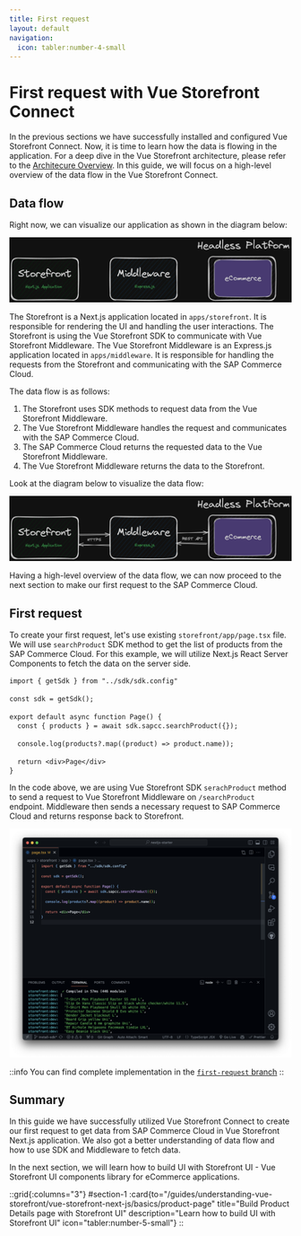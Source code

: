 ```yaml
---
title: First request
layout: default
navigation:
  icon: tabler:number-4-small
---
```


# First request with Vue Storefront Connect

In the previous sections we have successfully installed and configured Vue Storefront Connect. Now, it is time to learn how the data is flowing in the application. For a deep dive in the Vue Storefront architecture, please refer to the [Architecure Overview](/general/basics/architecture). In this guide, we will focus on a high-level overview of the data flow in the Vue Storefront Connect.

## Data flow

Right now, we can visualize our application as shown in the diagram below:

![Vue Storefront Application](../images/vsf-app-1.webp)

The Storefront is a Next.js application located in `apps/storefront`. It is responsible for rendering the UI and handling the user interactions. The Storefront is using the Vue Storefront SDK to communicate with Vue Storefront Middleware. The Vue Storefront Middleware is an Express.js application located in `apps/middleware`. It is responsible for handling the requests from the Storefront and communicating with the SAP Commerce Cloud.

The data flow is as follows:

1. The Storefront uses SDK methods to request data from the Vue Storefront Middleware.
2. The Vue Storefront Middleware handles the request and communicates with the SAP Commerce Cloud.
3. The SAP Commerce Cloud returns the requested data to the Vue Storefront Middleware.
4. The Vue Storefront Middleware returns the data to the Storefront.

Look at the diagram below to visualize the data flow:

![Vue Storefront Data Flow](../images/vsf-app-2.webp)

Having a high-level overview of the data flow, we can now proceed to the next section to make our first request to the SAP Commerce Cloud.

## First request

To create your first request, let's use existing `storefront/app/page.tsx` file. We will use `searchProduct` SDK method to get the list of products from the SAP Commerce Cloud. For this example, we will utilize Next.js React Server Components to fetch the data on the server side.

```tsx
import { getSdk } from "../sdk/sdk.config"

const sdk = getSdk();

export default async function Page() {
  const { products } = await sdk.sapcc.searchProduct({});

  console.log(products?.map((product) => product.name));

  return <div>Page</div>
}
```

In the code above, we are using Vue Storefront SDK `serachProduct` method to send a request to Vue Storefront Middleware on `/searchProduct` endpoint. Middleware then sends a necessary request to SAP Commerce Cloud and returns response back to Storefront.

![First Request](../images/vsf-app-3.webp)

::info
You can find complete implementation in the [`first-request` branch](https://github.com/vuestorefront-community/nextjs-starter/tree/first-request)
::

## Summary

In this guide we have successfully utilized Vue Storefront Connect to create our first request to get data from SAP Commerce Cloud in Vue Storefront Next.js application. We also got a better understanding of data flow and how to use SDK and Middleware to fetch data. 

In the next section, we will learn how to build UI with Storefront UI - Vue Storefront UI components library for eCommerce applications.

::grid{:columns="3"}
#section-1
:card{to="/guides/understanding-vue-storefront/vue-storefront-next-js/basics/product-page" title="Build Product Details page with Storefront UI" description="Learn how to build UI with Storefront UI" icon="tabler:number-5-small"}
::